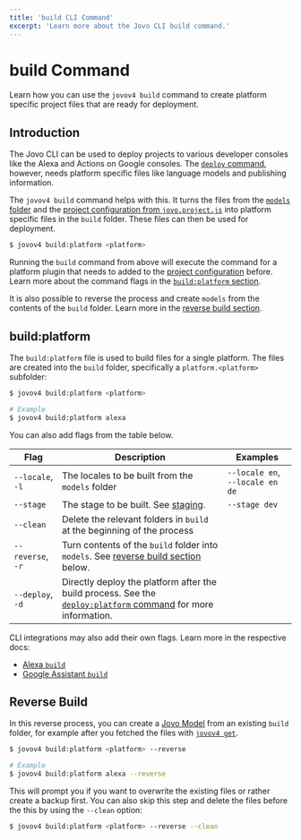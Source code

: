 ```yaml
---
title: 'build CLI Command'
excerpt: 'Learn more about the Jovo CLI build command.'
---
```


# build Command

Learn how you can use the `jovov4 build` command to create platform specific project files that are ready for deployment.

## Introduction

The Jovo CLI can be used to deploy projects to various developer consoles like the Alexa and Actions on Google consoles. The [`deploy` command](./deploy-command.md), however, needs platform specific files like language models and publishing information.

The `jovov4 build` command helps with this. It turns the files from the [`models` folder](https://v4.jovo.tech/docs/models) and the [project configuration from `jovo.project.js`](./project-config.md) into platform specific files in the `build` folder. These files can then be used for deployment.

```sh
$ jovov4 build:platform <platform>
```

Running the `build` command from above will execute the command for a platform plugin that needs to added to the [project configuration](./project-config.md) before. Learn more about the command flags in the [`build:platform` section](#build:platform).

It is also possible to reverse the process and create `models` from the contents of the `build` folder. Learn more in the [reverse build section](#reverse-build).


## build:platform

The `build:platform` file is used to build files for a single platform. The files are created into the `build` folder, specifically a `platform.<platform>` subfolder:

```sh
$ jovov4 build:platform <platform>

# Example
$ jovov4 build:platform alexa
```

You can also add flags from the table below.

| Flag | Description | Examples |
|---|---|---|
| `--locale`, `-l` | The locales to be built from the `models` folder | `--locale en`, `--locale en de`  |
| `--stage` | The stage to be built. See [staging](./project-config.md#staging). | `--stage dev`  |
| `--clean` | Delete the relevant folders in `build` at the beginning of the process | |
| `--reverse`, `-r` | Turn contents of the `build` folder into `models`. See [reverse build section](#reverse-build) below. | |
| `--deploy`, `-d` | Directly deploy the platform after the build process. See the [`deploy:platform` command](./deploy-command.md) for more information. | |


CLI integrations may also add their own flags. Learn more in the respective docs:

- [Alexa `build`](https://v4.jovo.tech/marketplace/platform-alexa/cli-commands#build)
- [Google Assistant `build`](https://v4.jovo.tech/marketplace/platform-googleassistant/cli-commands#build)


## Reverse Build

In this reverse process, you can create a [Jovo Model](https://v4.jovo.tech/docs/models) from an existing `build` folder, for example after you fetched the files with [`jovov4 get`](https://v4.jovo.tech/docs/get-command).

```sh
$ jovov4 build:platform <platform> --reverse

# Example
$ jovov4 build:platform alexa --reverse
```

This will prompt you if you want to overwrite the existing files or rather create a backup first. You can also skip this step and delete the files before the this by using the `--clean` option:

```sh
$ jovov4 build:platform <platform> --reverse --clean
```